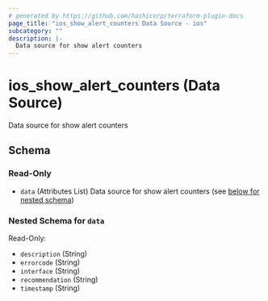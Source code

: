 ```yaml
---
# generated by https://github.com/hashicorp/terraform-plugin-docs
page_title: "ios_show_alert_counters Data Source - ios"
subcategory: ""
description: |-
  Data source for show alert counters
---
```


# ios_show_alert_counters (Data Source)

Data source for show alert counters



<!-- schema generated by tfplugindocs -->
## Schema

### Read-Only

- `data` (Attributes List) Data source for show alert counters (see [below for nested schema](#nestedatt--data))

<a id="nestedatt--data"></a>
### Nested Schema for `data`

Read-Only:

- `description` (String)
- `errorcode` (String)
- `interface` (String)
- `recommendation` (String)
- `timestamp` (String)
